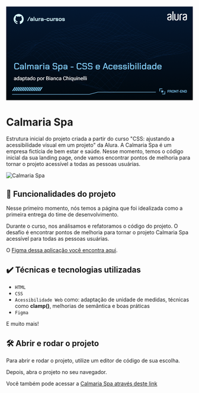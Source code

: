 ![Calmaria Spa](./assets/thumbnail.png)

# Calmaria Spa

Estrutura inicial do projeto criada a partir do curso "CSS: ajustando a acessibilidade visual em um projeto" da Alura. A Calmaria Spa é um empresa fictícia de bem estar e saúde. Nesse momento, temos o código inicial da sua landing page, onde vamos encontrar pontos de melhoria para tornar o projeto acessível a todas as pessoas usuárias.

<img src="./assets/screenshot.png" alt="Calmaria Spa" width="50%">

## 🔨 Funcionalidades do projeto

Nesse primeiro momento, nós temos a página que foi idealizada como a primeira entrega do time de desenvolvimento.

Durante o curso, nos análisamos e refatoramos o código do projeto.
O desafio é encontrar pontos de melhoria para tornar o projeto Calmaria Spa acessível para todas as pessoas usuárias.

O [Figma dessa aplicação você encontra aqui](https://www.figma.com/file/1pDTUXo7ovT6zlE64Zw509/Calmaria-Spa--%7C-Forma%C3%A7%C3%A3o-Acessibilidade?type=design&node-id=98-1263&mode=design&t=iIe3hZrzPEvVEi0o-0).

## ✔️ Técnicas e tecnologias utilizadas

- `HTML`
- `CSS`
- `Acessibilidade Web` como: adaptação de unidade de medidas, técnicas como **clamp()**, melhorias de semântica e boas práticas
- `Figma`

E muito mais!

## 🛠️ Abrir e rodar o projeto

Para abrir e rodar o projeto, utilize um editor de código de sua escolha.

Depois, abra o projeto no seu navegador.

Você também pode acessar a [Calmaria Spa através deste link](https://3488-css-calmaria-spa-indol.vercel.app/)
